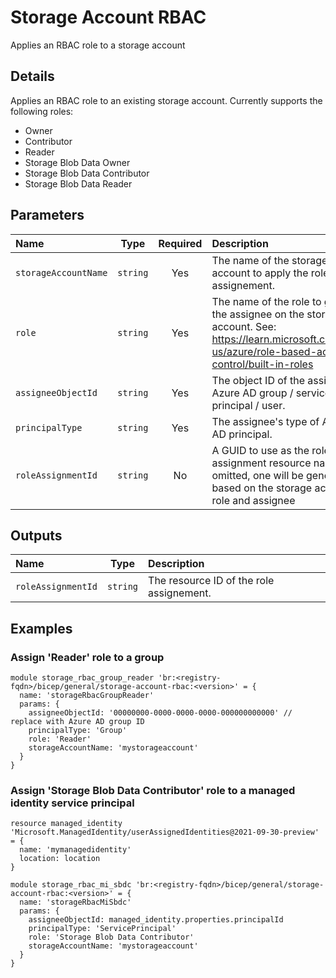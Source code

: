 # Storage Account RBAC

Applies an RBAC role to a storage account

## Details

Applies an RBAC role to an existing storage account. Currently supports the following roles:

- Owner
- Contributor
- Reader
- Storage Blob Data Owner
- Storage Blob Data Contributor
- Storage Blob Data Reader

## Parameters

| Name                 | Type     | Required | Description                                                                                                                                              |
| :------------------- | :------: | :------: | :------------------------------------------------------------------------------------------------------------------------------------------------------- |
| `storageAccountName` | `string` | Yes      | The name of the storage account to apply the role assignement.                                                                                           |
| `role`               | `string` | Yes      | The name of the role to grant the assignee on the storage account. See: https://learn.microsoft.com/en-us/azure/role-based-access-control/built-in-roles |
| `assigneeObjectId`   | `string` | Yes      | The object ID of the assignee Azure AD group / service principal / user.                                                                                 |
| `principalType`      | `string` | Yes      | The assignee's type of Azure AD principal.                                                                                                               |
| `roleAssignmentId`   | `string` | No       | A GUID to use as the role assignment resource name, if omitted, one will be generated based on the storage account, role and assignee                    |

## Outputs

| Name               | Type     | Description                              |
| :----------------- | :------: | :--------------------------------------- |
| `roleAssignmentId` | `string` | The resource ID of the role assignement. |

## Examples

### Assign 'Reader' role to a group

```bicep
module storage_rbac_group_reader 'br:<registry-fqdn>/bicep/general/storage-account-rbac:<version>' = {
  name: 'storageRbacGroupReader'
  params: {
    assigneeObjectId: '00000000-0000-0000-0000-000000000000' // replace with Azure AD group ID
    principalType: 'Group'
    role: 'Reader'
    storageAccountName: 'mystorageaccount'
  }
}
```

### Assign 'Storage Blob Data Contributor' role to a managed identity service principal

```bicep
resource managed_identity 'Microsoft.ManagedIdentity/userAssignedIdentities@2021-09-30-preview' = {
  name: 'mymanagedidentity'
  location: location
}

module storage_rbac_mi_sbdc 'br:<registry-fqdn>/bicep/general/storage-account-rbac:<version>' = {
  name: 'storageRbacMiSbdc'
  params: {
    assigneeObjectId: managed_identity.properties.principalId
    principalType: 'ServicePrincipal'
    role: 'Storage Blob Data Contributor'
    storageAccountName: 'mystorageaccount'
  }
}
```